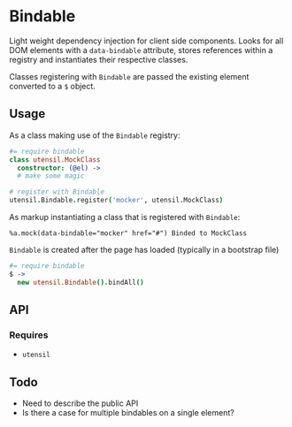 
# Bindable
Light weight dependency injection for client side components. Looks for
all DOM elements with a `data-bindable` attribute, stores references
within a registry and instantiates their respective classes.

Classes registering with `Bindable` are passed the existing element
converted to a `$` object.


## Usage
As a class making use of the `Bindable` registry:

```coffee
#= require bindable
class utensil.MockClass
  constructor: (@el) ->
  # make some magic

# register with Bindable
utensil.Bindable.register('mocker', utensil.MockClass)
```

As markup instantiating a class that is registered with `Bindable`:

```haml
%a.mock(data-bindable="mocker" href="#") Binded to MockClass
```

`Bindable` is created after the page has loaded (typically in a
bootstrap file)

```coffee
#= require bindable
$ ->
  new utensil.Bindable().bindAll()
```


## API

### Requires
- `utensil`

## Todo
- Need to describe the public API
- Is there a case for multiple bindables on a single element?

